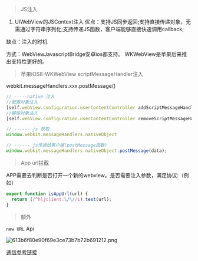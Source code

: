 
> JS注入

1. UIWebView的JSContext注入
  优点：支持JS同步返回;支持直接传递对象，无需通过字符串序列化;支持传递JS函数，客户端能够直接快速调用callback;
  
  缺点：注入的时机
  
方式：WebViewJavascriptBridge安卓ios都支持。
WKWebView是苹果后来推出支持性更好的。

> 苹果iOS8-WKWebView scriptMessageHandler注入

webkit.messageHandlers.xxx.postMessage()

```js
// -----native 注入
//配置对象注入
[self.webView.configuration.userContentController addScriptMessageHandler:self name:@"nativeObject"];
//移除对象注入
[self.webView.configuration.userContentController removeScriptMessageHandlerForName:@"nativeObject"];

// ------ js 获取
window.webkit.messageHandlers.nativeObject

// ------ js传递给客户端(postMessage函数)
window.webkit.messageHandlers.nativeObject.postMessage(data);
```

> App url拦截

APP需要去判断是否打开一个新的webview。是否需要注入参数，满足协议:（例如）

```js
export function isAppUrl(url) {
  return (/^hljclient:\/\//i).test(url);
}
```

> 额外

`new URL` Api

![613b6f80e90f69e3ce73b7b72b691212.png](evernotecid://6E2F0541-5EBF-450A-A78B-AACE4C6306D5/appyinxiangcom/16628798/ENResource/p191)

[通信参考链接](http://awhisper.github.io/2018/01/02/hybrid-jscomunication/)
